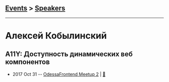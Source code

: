 ## [Events](../README.md) > [Speakers](../speakers.md)
---

# Алексей Кобылинский

## A11Y: Доступность динамических веб компонентов
- 2017 Oct 31 -- [OdessaFrontend Meetup 2](https://youtu.be/MbtrzoTmWLo)  | [:notebook:](https://www.slideshare.net/odessafrontend/a11y-odessafrontend-meetup-2)  
